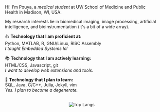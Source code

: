 Hi! I'm Pouya, a *medical student* at UW School of Medicine and Public Health in Madison, WI, USA.

My research interests lie in biomedical imaging, image processing, artificial intelligence, and bioinstrumentation (it's a bit of a wide array). 

👍 **Technology that I am proficient at:** <br /> 
Python, MATLAB, R, GNU/Linux, RISC Assembly <br /> 
_I taught Embedded Systems lol_

📚 **Technology that I am actively learning:** <br /> 
HTML/CSS, Javascript, git <br /> 
_I want to develop web extensions and tools._

📆 **Technology that I plan to learn:** <br /> 
SQL, Java, C/C++, Julia, Jekyll, vim <br /> 
_Yes. I plan to become a degenerate._ <br /> 
<br /> 
<div align="center">
  <img src="https://github-readme-stats.vercel.app/api/top-langs/?username=pyamrzi&layout=compact" alt="Top Langs">
</div>

